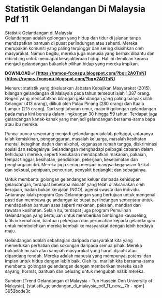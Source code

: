 # Statistik Gelandangan Di Malaysia Pdf 11
  Statistik Gelandangan di Malaysia     
Gelandangan adalah golongan yang hidup dan tidur di jalanan tanpa mendapatkan bantuan di pusat perlindungan atau sehenti. Mereka merupakan komuniti yang paling terpinggir dan sering disisihkan oleh masyarakat. Namun begitu, mereka juga manusia yang berhak dibantu dan dibimbing untuk mencapai kesejahteraan hidup. Hal ini demikian kerana menjadi gelandangan bukanlah pilihan hidup yang mereka impikan.
 
**DOWNLOAD ✅ [https://ramos-fconspu.blogspot.com/?bq=2A0TnN](https://ramos-fconspu.blogspot.com/?bq=2A0TnN)**


     
Menurut statistik yang dikeluarkan Jabatan Kebajikan Masyarakat (2015), bilangan gelandangan di Malaysia pada tahun tersebut ialah 1,387 orang. Negeri yang mencatatkan bilangan gelandangan yang paling banyak ialah Selangor (413 orang), diikuti oleh Pulau Pinang (280 orang) dan Kuala Lumpur (215 orang). Dari segi taburan umur, majoriti golongan gelandangan pada masa kini berusia dalam lingkungan 30 hingga 59 tahun. Terdapat juga gelandangan kanak-kanak yang menjadi gelandangan bersama-sama bapa atau ibu mereka.
     
Punca-punca seseorang menjadi gelandangan adalah pelbagai, antaranya ialah kemiskinan, pengangguran, masalah keluarga, masalah kesihatan mental, ketagihan dadah dan alkohol, keganasan rumah tangga, diskriminasi sosial dan sebagainya. Gelandangan menghadapi pelbagai cabaran dalam kehidupan mereka, seperti kesukaran mendapatkan makanan, pakaian, tempat tinggal, kesihatan, pendidikan, pekerjaan, keselamatan dan penghargaan diri. Mereka juga sering menjadi mangsa keganasan fizikal dan seksual, penipuan, pencurian, penyakit berjangkit dan sebagainya.

Untuk membantu golongan gelandangan keluar daripada kehidupan gelandangan, terdapat beberapa inisiatif yang telah dilaksanakan oleh kerajaan, badan bukan kerajaan (NGO), agensi swasta dan individu. Antaranya ialah program Ops Gelandangan yang bertujuan untuk mengenal pasti dan membawa gelandangan ke pusat perlindungan sementara untuk mendapatkan bantuan asas seperti makanan, pakaian, mandian dan rawatan kesihatan. Selain itu, terdapat juga program Pemulihan Gelandangan yang bertujuan untuk memberikan bimbingan kaunseling, latihan kemahiran, bantuan pekerjaan dan perumahan kepada gelandangan untuk membolehkan mereka kembali ke masyarakat dengan lebih berdaya maju.
     
Gelandangan adalah sebahagian daripada masyarakat kita yang memerlukan perhatian dan sokongan daripada semua pihak. Mereka bukanlah musuh atau sampah masyarakat yang harus dijauhi atau dipandang rendah. Mereka adalah manusia yang mempunyai potensi dan impian untuk hidup dengan lebih baik. Oleh itu, marilah kita bersama-sama membantu golongan gelandangan dengan memberikan mereka kasih sayang, hormat, bantuan dan peluang untuk mengubah nasib mereka.
     
Sumber: [Trend Gelandangan di Malaysia - Tun Hussein Onn University of Malaysia], [statistik\_gelandangan\_di\_malaysia\_pdf\_11\_new\_\_7lr - npm]
 3952bcde3c
 
